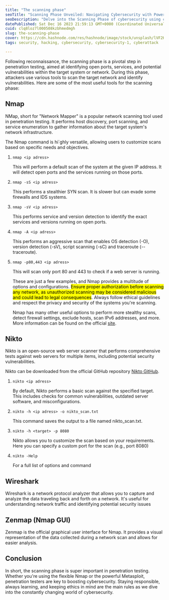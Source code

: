 ```yaml
---
title: "The scanning phase"
seoTitle: "Scanning Phase Unveiled: Navigating Cybersecurity with Powerful Tools"
seoDescription: "Delve into the Scanning Phase of cybersecurity using cutting-edge tools like Nmap,Nikto ... Uncover open ports, vulnerabilities, and network intricacies."
datePublished: Sat Dec 16 2023 21:59:13 GMT+0000 (Coordinated Universal Time)
cuid: clq8loz7l000508kzbhmedmgh
slug: the-scanning-phase
cover: https://cdn.hashnode.com/res/hashnode/image/stock/unsplash/lVF2HLzjopw/upload/49c9e4bcd294ef392eccd166351d8d1e.jpeg
tags: security, hacking, cybersecurity, cybersecurity-1, cyberattack

---
```


Following reconnaissance, the scanning phase is a pivotal step in penetration testing, aimed at identifying open ports, services, and potential vulnerabilities within the target system or network. During this phase, attackers use various tools to scan the target network and identify vulnerabilities. Here are some of the most useful tools for the scanning phase:

## Nmap

NMap, short for "Network Mapper" is a popular network scanning tool used in penetration testing. It performs host discovery, port scanning, and service enumeration to gather information about the target system's network infrastructure.

The Nmap command is hi\`ghly versatile, allowing users to customize scans based on specific needs and objectives.

1. `nmap <ip adress>`
    
    This will perform a default scan of the system at the given IP address. It will detect open ports and the services running on those ports.
    
2. `nmap -sS <ip adress>`
    
    This performs a stealthier SYN scan. It is slower but can evade some firewalls and IDS systems.
    
3. `nmap -sV <ip adress>`
    
    This performs service and version detection to identify the exact services and versions running on open ports.
    
4. `nmap -A <ip adress>`
    
    This performs an aggressive scan that enables OS detection (-O), version detection (-sV), script scanning (-sC) and traceroute (--traceroute).
    
5. `nmap -p80,443 <ip adress>`
    
    This will scan only port 80 and 443 to check if a web server is running.
    
    These are just a few examples, and Nmap provides a multitude of options and configurations. <mark>Ensure proper authorization before scanning any network, as unauthorized scanning may be considered malicious and could lead to legal consequences</mark>. Always follow ethical guidelines and respect the privacy and security of the systems you're scanning.
    
    Nmap has many other useful options to perform more stealthy scans, detect firewall settings, exclude hosts, scan IPv6 addresses, and more. More information can be found on the official [site](https://nmap.org/).
    

## Nikto

Nikto is an open-source web server scanner that performs comprehensive tests against web servers for multiple items, including potential security vulnerabilities.

Nikto can be downloaded from the official GitHub repository [Nikto GitHub](https://github.com/sullo/nikto).

1. `nikto <ip adress>`
    
    By default, Nikto performs a basic scan against the specified target. This includes checks for common vulnerabilities, outdated server software, and misconfigurations.
    
2. `nikto -h <ip adress> -o nikto_scan.txt`
    
    This command saves the output to a file named nikto\_scan.txt.
    
3. `nikto -h <target> -p 8080`
    
    Nikto allows you to customize the scan based on your requirements. Here you can specify a custom port for the scan (e.g., port 8080)
    
4. `nikto -Help`
    
    For a full list of options and command
    

## Wireshark

Wireshark is a network protocol analyzer that allows you to capture and analyze the data traveling back and forth on a network. It's useful for understanding network traffic and identifying potential security issues

## Zenmap (Nmap GUI)

Zenmap is the official graphical user interface for Nmap. It provides a visual representation of the data collected during a network scan and allows for easier analysis.

## Conclusion

In short, the scanning phase is super important in penetration testing. Whether you're using the flexible Nmap or the powerful Metasploit, penetration testers are key to boosting cybersecurity. Staying responsible, always learning, and keeping ethics in mind are the main rules as we dive into the constantly changing world of cybersecurity.